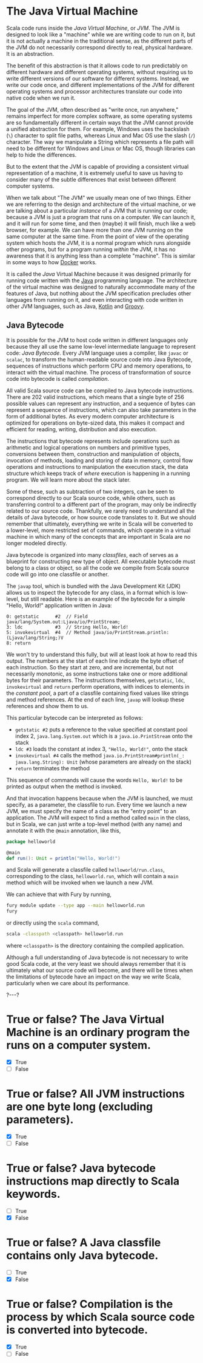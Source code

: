 # The Java Virtual Machine

Scala code runs inside the _Java Virtual Machine_, or _JVM_. The JVM is designed to look like a "machine" while
we are writing code to run on it, but it is not actually a machine in the traditional sense, as the different
parts of the JVM do not necessarily correspond directly to real, physical hardware. It is an abstraction.

The benefit of this abstraction is that it allows code to run predictably on different hardware and different
operating systems, without requiring us to write different versions of our software for different systems.
Instead, we write our code once, and different implementations of the JVM for different operating systems and
processor architectures translate our code into native code when we run it.

The goal of the JVM, often described as "write once, run anywhere," remains imperfect for more complex software,
as some operating systems are so fundamentally different in certain ways that the JVM cannot provide a unified
abstraction for them. For example, Windows uses the backslash (`\`) character to split file paths, whereas Linux
and Mac OS use the slash (`/`) character. The way we manipulate a String which represents a file path will need
to be different for Windows and Linux or Mac OS, though libraries can help to hide the differences.

But to the extent that the JVM is capable of providing a consistent virtual representation of a machine, it is
extremely useful to save us having to consider many of the subtle differences that exist between different
computer systems.

When we talk about "The JVM" we usually mean one of two things. Either we are referring to the design and
architecture of the virtual machine, or we are talking about a particular _instance_ of a JVM that is running
our code; because a JVM is just a program that runs on a computer. We can launch it, and it will run for some
time, and then (maybe) it will finish, much like a web browser, for example. We can have more than one JVM
running on the same computer at the same time. From the point of view of the operating system which hosts the
JVM, it is a normal program which runs alongside other programs, but for a program running _within_ the JVM, it
has no awareness that it is anything less than a complete "machine". This is similar in some ways to how
[Docker](https://docker.com/) works.

It is called the _Java_ Virtual Machine because it was designed primarily for running code written with the
[Java](https://www.oracle.com/java/technologies/) programming language. The architecture of the virtual machine
was designed to naturally accommodate many of the features of Java, but nothing about the JVM specification
precludes other languages from running on it, and even interacting with code written in other JVM languages,
such as Java, [Kotlin](https://kotlinlang.org/) and [Groovy](https://groovy-lang.org/).

## Java Bytecode

It is possible for the JVM to host code written in different languages only because they all use the same
low-level intermediate language to represent code: _Java Bytecode_. Every JVM language uses a compiler, like
`javac` or `scalac`, to transform the human-readable source code into Java Bytecode, sequences of instructions
which perform CPU and memory operations, to interact with the virtual machine. The process of transformation of
source code into bytecode is called _compilation_.

All valid Scala source code can be compiled to Java bytecode instructions. There are 202 valid instructions,
which means that a single byte of 256 possible values can represent any instruction, and a sequence of bytes
can represent a sequence of instructions, which can also take parameters in the form of additional bytes. As
every modern computer architecture is optimized for operations on byte-sized data, this makes it compact and
efficient for reading, writing, distribution and also execution.

The instructions that bytecode represents include operations such as arithmetic and logical operations on
numbers and primitive types, conversions between them, construction and manipulation of objects, invocation of
methods, loading and storing of data in memory, control flow operations and instructions to manipulation the
execution stack, the data structure which keeps track of _where_ execution is happening in a running program. We
will learn more about the stack later.

Some of these, such as subtraction of two integers, can be seen to correspond directly to our Scala source code,
while others, such as transferring control to a different part of the program, may only be indirectly related
to our source code. Thankfully, we rarely need to understand all the details of Java bytecode, or how source
code translates to it. But we should remember that ultimately, everything we write in Scala will be converted
to a lower-level, more restricted set of commands, which operate in a virtual machine in which many of the
concepts that are important in Scala are no longer modeled directly.

Java bytecode is organized into many _classfiles_, each of serves as a blueprint for constructing new type of
object. All executable bytecode must belong to a class or object, so all the code we compile from Scala source
code will go into one classfile or another.

The `javap` tool, which is bundled with the Java Development Kit (JDK) allows us to inspect the bytecode for any
class, in a format which is low-level, but still readable. Here is an example of the bytecode for a simple
"Hello, World!" application written in Java:

```jvm
0: getstatic      #2  // Field java/lang/System.out:Ljava/io/PrintStream;
3: ldc            #3  // String Hello, World!
5: invokevirtual  #4  // Method java/io/PrintStream.println:(Ljava/lang/String;)V
8: return
```

We won't try to understand this fully, but will at least look at how to read this output. The numbers at the
start of each line indicate the byte offset of each instruction. So they start at zero, and are incremental,
but not necessarily monotonic, as some instructions take one or more additional bytes for their parameters. The
instructions themselves, `getstatic`, `ldc`, `invokevirtual` and `return` perform operations, with indices to
elements in the _constant pool_, a part of a classfile containing fixed values like strings and method
references. At the end of each line, `javap` will lookup these references and show them to us.

This particular bytecode can be interpreted as follows:
 - `getstatic #2` puts a reference to the value specified at constant pool index 2, `java.lang.System.out` which
   is a `java.io.PrintStream` onto the stack
 - `ldc #3` loads the constant at index 3, `"Hello, World!"`, onto the stack
 - `invokevirtual #4` calls the method `java.io.PrintStream#println(_: java.lang.String): Unit` (whose
   parameters are already on the stack)
 - `return` terminates the method

This sequence of commands will cause the words `Hello, World!` to be printed as output when the method is invoked.

And that invocation happens because when the JVM is launched, we must specify, as a parameter, the classfile to
run. Every time we launch a new JVM, we must specify the name of a class as the "entry point" to an application.
The JVM will expect to find a method called `main` in the class, but in Scala, we can just write a top-level
method (with any name) and annotate it with the `@main` annotation, like this,
```scala
package helloworld

@main
def run(): Unit = println("Hello, World!")
```
and Scala will generate a classfile called `helloworld/run.class`, corresponding to the class, `helloworld.run`,
which will contain a `main` method which will be invoked when we launch a new JVM.

We can achieve that with Fury by running,
```sh
fury module update --type app --main helloworld.run
fury
```
or directly using the `scala` command,
```sh
scala -classpath <classpath> helloworld.run
```
where `<classpath>` is the directory containing the compiled application.

Although a full understanding of Java bytecode is not necessary to write good Scala code, at the very least we
should always remember that it is ultimately what our source code will become, and there will be times when the
limitations of bytecode have an impact on the way we write Scala, particularly when we care about its
performance.

?---?

# True or false? The Java Virtual Machine is an ordinary program the runs on a computer system.
- [X] True
- [ ] False

# True or false? All JVM instructions are one byte long (excluding parameters).
- [X] True
- [ ] False

# True or false? Java bytecode instructions map directly to Scala keywords.
- [ ] True
- [X] False

# True or false? A Java classfile contains only Java bytecode.
- [ ] True
- [X] False

# True or false? Compilation is the process by which Scala source code is converted into bytecode.
- [X] True
- [ ] False